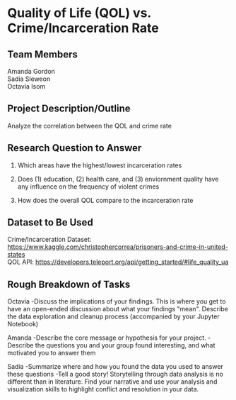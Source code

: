 # Quality of Life (QOL) vs. Crime/Incarceration Rate

## Team Members
  Amanda Gordon<br/>
  Sadia Sleweon<br/>
  Octavia Isom<br/>
  
## Project Description/Outline
  Analyze the correlation between the QOL and crime rate

## Research Question to Answer

1. Which areas have the highest/lowest incarceration rates

2. Does (1) education, (2) health care, and (3) enviornment quality have any influence on the frequency of violent crimes

3. How does the overall QOL compare to the incarceration rate

## Dataset to Be Used
  Crime/Incarceration Dataset: https://www.kaggle.com/christophercorrea/prisoners-and-crime-in-united-states
  <br/>QOL API: https://developers.teleport.org/api/getting_started/#life_quality_ua

## Rough Breakdown of Tasks
  Octavia 
   -Discuss the implications of your findings. This is where you get to have an open-ended discussion about what your findings  "mean". Describe the data exploration and cleanup process (accompanied by your Jupyter Notebook)
  
  Amanda
   -Describe the core message or hypothesis for your project.
   -Describe the questions you and your group found interesting, and what motivated you to answer    them
  
  Sadia
   -Summarize where and how you found the data you used to answer these questions
   -Tell a good story! Storytelling through data analysis is no different than in literature. Find your narrative and use your analysis and visualization skills to highlight conflict and resolution in your data.
  
 
